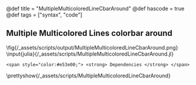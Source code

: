 @def title = "MultipleMulticoloredLineCbarAround"
@def hascode = true
@def tags = ["syntax", "code"]
## Multiple Multicolored Lines colorbar around

\fig{/_assets/scripts/output/MultipleMulticoloredLineCbarAround.png}
\input{julia}{/_assets/scripts/MultipleMulticoloredLineCbarAround.jl}
~~~
<span style="color:#e53e00;"> <strong> Dependencies </strong> </span>
~~~
\prettyshow{/_assets/scripts/MultipleMulticoloredLineCbarAround}
